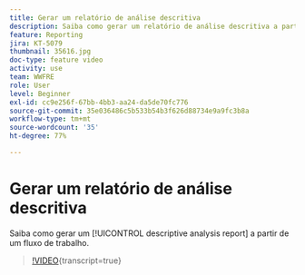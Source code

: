 ```yaml
---
title: Gerar um relatório de análise descritiva
description: Saiba como gerar um relatório de análise descritiva a partir de um fluxo de trabalho no Adobe Campaign Classic.
feature: Reporting
jira: KT-5079
thumbnail: 35616.jpg
doc-type: feature video
activity: use
team: WWFRE
role: User
level: Beginner
exl-id: cc9e256f-67bb-4bb3-aa24-da5de70fc776
source-git-commit: 35e036486c5b533b54b3f626d88734e9a9fc3b8a
workflow-type: tm+mt
source-wordcount: '35'
ht-degree: 77%

---
```


# Gerar um relatório de análise descritiva

Saiba como gerar um [!UICONTROL descriptive analysis report] a partir de um fluxo de trabalho.

>[!VIDEO](https://video.tv.adobe.com/v/35616?quality=12&learn=on){transcript=true}
